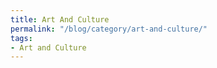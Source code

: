 ```yaml
---
title: Art And Culture
permalink: "/blog/category/art-and-culture/"
tags:
- Art and Culture
---
```


